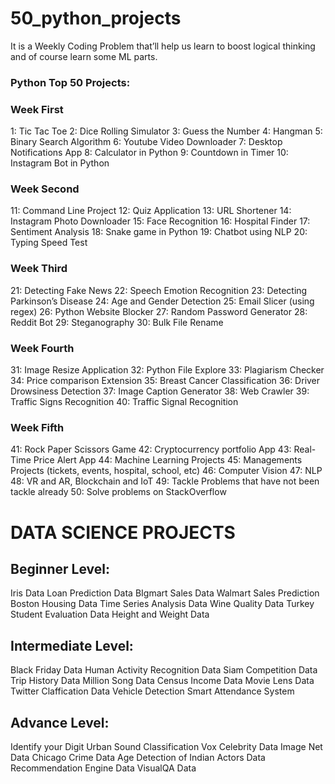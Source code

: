 # 50_python_projects

It is a Weekly Coding Problem that’ll help us learn to boost logical thinking and of course learn some ML parts.

### Python Top 50 Projects:
### Week First
  1: Tic Tac Toe
  2: Dice Rolling Simulator
  3: Guess the Number
  4: Hangman
  5: Binary Search Algorithm
  6: Youtube Video Downloader
  7: Desktop Notifications App
  8: Calculator in Python
  9: Countdown in Timer
  10: Instagram Bot in Python

### Week Second
  11: Command Line Project
  12: Quiz Application
  13: URL Shortener
  14: Instagram Photo Downloader
  15: Face Recognition
  16: Hospital Finder
  17: Sentiment Analysis
  18: Snake game in Python
  19: Chatbot using NLP
  20: Typing Speed Test

### Week Third
  21: Detecting Fake News
  22: Speech Emotion Recognition
  23: Detecting Parkinson’s Disease
  24: Age and Gender Detection
  25: Email Slicer (using regex)
  26: Python Website Blocker
  27: Random Password Generator
  28: Reddit Bot
  29: Steganography
  30: Bulk File Rename

### Week Fourth
  31: Image Resize Application
  32: Python File Explore
  33: Plagiarism Checker
  34: Price comparison     Extension
  35: Breast Cancer Classification
  36: Driver Drowsiness Detection
  37: Image Caption Generator
  38: Web Crawler
  39: Traffic Signs Recognition
  40: Traffic Signal Recognition

### Week Fifth
  41: Rock Paper Scissors Game
  42: Cryptocurrency portfolio App
  43: Real-Time Price Alert App
  44: Machine Learning Projects
  45: Managements Projects (tickets, events, hospital, school, etc)
  46: Computer Vision
  47: NLP
  48: VR and AR, Blockchain and IoT
  49: Tackle Problems that have not been tackle already
  50: Solve problems on StackOverflow
                   
# DATA SCIENCE PROJECTS
## Beginner Level:     
  Iris Data
  Loan Prediction Data
  BIgmart Sales Data
  Walmart Sales Prediction
  Boston Housing Data
  Time Series Analysis Data
  Wine Quality Data
  Turkey Student Evaluation Data
  Height and Weight Data
 
## Intermediate Level: 
  Black Friday Data
  Human Activity Recognition Data
  Siam Competition Data
  Trip History Data
  Million Song Data
  Census Income Data
  Movie Lens Data
  Twitter Claffication Data
  Vehicle Detection
  Smart Attendance System

## Advance Level:
  Identify your Digit
  Urban Sound Classification
  Vox Celebrity Data
  Image Net Data
  Chicago Crime Data
  Age Detection of Indian Actors Data
  Recommendation Engine Data
  VisualQA Data
